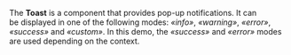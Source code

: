 The **Toast** is&nbsp;a&nbsp;component that provides pop-up notifications. It&nbsp;can be&nbsp;displayed in&nbsp;one of&nbsp;the following modes: _&laquo;info&raquo;_, _&laquo;warning&raquo;_, _&laquo;error&raquo;_, _&laquo;success&raquo;_ and _&laquo;custom&raquo;_. In&nbsp;this demo, the _&laquo;success&raquo;_ and _&laquo;error&raquo;_ modes are used depending on&nbsp;the context.